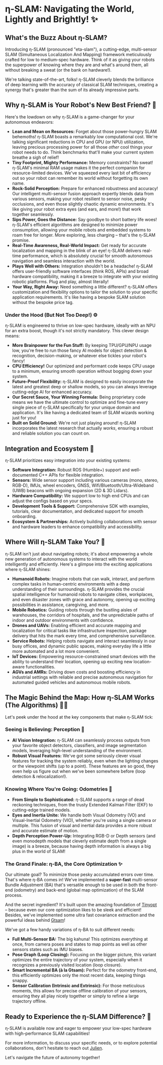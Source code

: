 # η-SLAM: Navigating the World, Lightly and Brightly! ✨


## What's the Buzz About η-SLAM?

Introducing η-SLAM (pronounced "eta-slam"), a cutting-edge, multi-sensor SLAM (Simultaneous Localization And Mapping) framework meticulously crafted for low to medium-spec hardware. Think of it as giving your robots the superpower of knowing where they are and what's around them, all without breaking a sweat (or the bank on hardware!).

We're talking state-of-the-art, folks! η-SLAM cleverly blends the brilliance of deep learning with the accuracy of classical SLAM techniques, creating a synergy that's greater than the sum of its already impressive parts.

## Why η-SLAM is Your Robot's New Best Friend? 🤖

Here's the lowdown on why η-SLAM is a game-changer for your autonomous endeavors:

* **Lean and Mean on Resources:** Forget about those power-hungry SLAM behemoths! η-SLAM boasts a remarkably low computational cost. We're talking significant reductions in CPU and GPU (or NPU) utilization, leaving precious processing power for all those *other* cool things your robot needs to do. Think benchmarks that'll make your current system breathe a sigh of relief!
* **Tiny Footprint, Mighty Performance:** Memory constraints? No sweat! η-SLAM's minimal RAM usage makes it the perfect companion for resource-limited devices. We've squeezed every last bit of efficiency out so your robot can remember its world without forgetting its own name.
* **Rock-Solid Perception:** Prepare for enhanced robustness and accuracy! Our intelligent multi-sensor fusion approach expertly blends data from various sensors, making your robot resilient to sensor noise, pesky occlusions, and even those slightly chaotic dynamic environments. It's like giving your robot extra eyes (and ears, and more!) that work together seamlessly.
* **Sips Power, Goes the Distance:** Say goodbye to short battery life woes! η-SLAM's efficient algorithms are designed to minimize power consumption, allowing your mobile robots and embedded systems to roam free for longer. More exploring, less charging – that's the η-SLAM promise.
* **Real-Time Awareness, Real-World Impact:** Get ready for accurate localization and mapping in the blink of an eye! η-SLAM delivers real-time performance, which is absolutely crucial for smooth autonomous navigation and seamless interaction with the world.
* **Plays Well with Others:** Integration shouldn't be a headache! η-SLAM offers user-friendly software interfaces (think ROS, APIs) and broad hardware compatibility, making it a breeze to integrate with your existing robotic platforms. Plug and play, almost literally!
* **Your Way, Right Away:** Need something a little different? η-SLAM offers customization and flexibility options to tailor the solution to your specific application requirements. It's like having a bespoke SLAM solution without the bespoke price tag.

### Under the Hood (But Not Too Deep!) ⚙️

η-SLAM is engineered to thrive on low-spec hardware, ideally with an NPU for an extra boost, though it's not strictly mandatory. This clever design means:

* **More Brainpower for the Fun Stuff:** By keeping TPU/GPU/NPU usage low, you're free to run those fancy AI models for object detection & recognition, decision-making, or whatever else tickles your robot's fancy!
* **CPU Efficiency!** Our optimized and performant code keeps CPU usage to a minimum, ensuring smooth operation without bogging down your system.
* **Future-Proof Flexibility:** η-SLAM is designed to easily incorporate the latest and greatest deep or shallow models, so you can always leverage cutting-edge AI for enhanced accuracy.
* **Our Secret Sauce, Your Winning Formula:** Being proprietary code means we have the ultimate control to optimize and fine-tune every single piece of η-SLAM specifically for your unique domain and application. It's like having a dedicated team of SLAM wizards working just for you!
* **Built on Solid Ground:** We're not just playing around! η-SLAM incorporates the latest research that actually *works*, ensuring a robust and reliable solution you can count on.


## Integration and Ecosystem 🤝

η-SLAM prioritizes easy integration into your existing systems:

* **Software Integration:** Robust ROS (Humble+) support and well-documented C++ APIs for flexible integration.
* **Sensors:** Wide sensor support including various cameras (mono, stereo, RGB-D), IMUs, wheel encoders, GNSS, Wifi/Bluetooth/Ultra-Wideband (UWB) beacons with ongoing expansion (2D & 3D Lidars).
* **Hardware Compatibility:** We support low to high end CPUs and can adjust the configs based on your specs.
* **Development Tools & Support:** Comprehensive SDK with examples, tutorials, clear documentation, and dedicated support for smooth onboarding.
* **Ecosystem & Partnerships:** Actively building collaborations with sensor and hardware leaders to enhance compatibility and accessibility.


## Where Will η-SLAM Take You? 🚀

η-SLAM isn't just about navigating robots; it's about empowering a whole new generation of autonomous systems to interact with the world intelligently and efficiently. Here's a glimpse into the exciting applications where η-SLAM shines:

* **Humanoid Robots:** Imagine robots that can walk, interact, and perform complex tasks in human-centric environments with a deep understanding of their surroundings. η-SLAM provides the crucial spatial intelligence for humanoid robots to navigate cities, workplaces, and even disaster zones with grace and autonomy, opening up exciting possibilities in assistance, caregiving, and more.
* **Mobile Robotics:** Guiding robots through the bustling aisles of warehouses, the corridors of hospitals, and the unpredictable paths of indoor and outdoor environments with confidence.
* **Drones and UAVs:** Enabling efficient and accurate mapping and localization for critical tasks like infrastructure inspection, package delivery that hits the mark every time, and comprehensive surveillance.
* **Service Robots:** Helping robots navigate and interact seamlessly in our  busy offices, and dynamic public spaces, making everyday life a little more automated and a lot more convenient.
* **IoT Devices:** Empowering resource-constrained smart devices with the ability to understand their location, opening up exciting new location-aware functionalities.
* **AGVs and AMRs:** Driving down costs and boosting efficiency in industrial settings with reliable and precise autonomous navigation for automated guided vehicles and autonomous mobile robots.

## The Magic Behind the Map: How η-SLAM Works (The Algorithms) 🧙‍♂️

Let's peek under the hood at the key components that make η-SLAM tick:

### Seeing is Believing: Perception 👀

* **AI Vision Integration:** η-SLAM can seamlessly process outputs from your favorite object detectors, classifiers, and image segmentation models, leveraging high-level understanding of the environment.
* **Robust Visual Features:** We've got some seriously clever visual features for tracking the system reliably, even when the lighting changes or the viewpoint shifts (up to a point). These features are so good, they even help us figure out when we've been somewhere before (loop detection & relocalization!).

### Knowing Where You're Going: Odometries 🧭

* **From Simple to Sophisticated:** η-SLAM supports a range of dead reckoning techniques, from the trusty Extended Kalman Filter (EKF) to cutting-edge trained models.
* **Eyes and Inertia Unite:** We handle both Visual Odometry (VO) and Visual-Inertial Odometry (VIO), whether you're using a single camera or multiple. This fusion of visual and inertial data provides a more robust and accurate estimate of motion.
* **Depth Perception Power-Up:** Integrating RGB-D or Depth sensors (and even monodepth models that cleverly estimate depth from a single image) is a breeze, because having depth information is always a big plus in the world of SLAM!

### The Grand Finale: η-BA, the Core Optimization ✨

Our ultimate goal? To minimize those pesky accumulated errors over time. That's where η-BA comes in! We've implemented a **super-fast** multi-sensor Bundle Adjustment (BA) that's versatile enough to be used in both the front-end (odometry) and back-end (global map optimization) of the SLAM process.

And the secret ingredient? It's built upon the amazing foundation of [Tinyopt](https://github.com/julien-michot/tinyopt) – because even our core optimization likes to be sleek and efficient!
Besides, we've implemented some ultra fast covariance extraction and the powerful ideas behind [Gtsam](https://gtsam.org)!

We've got a few handy variations of η-BA to suit different needs:

* **Full Multi-Sensor BA:** The big kahuna! This optimizes everything at once, from camera poses and states to map points as well as other sensors states such as IMU biases.
* **Pose Graph (Loop Closing):** Focusing on the bigger picture, this variant optimizes the entire trajectory of your system, especially when it recognizes a previously visited location (loop closure).
* **Smart Incremental BA (à la Gtsam):** Perfect for the odometry front-end, this efficiently optimizes only the most recent data, keeping things snappy.
* **Sensor Calibration (Intrinsic and Extrinsic):** For those meticulous moments, this allows for precise offline calibration of your sensors, ensuring they all play nicely together or simply to refine a large trajectory offline.

## Ready to Experience the η-SLAM Difference? 🤝

η-SLAM is available now and eager to empower your low-spec hardware with high-performance SLAM capabilities!

For more information, to discuss your specific needs, or to explore potential collaborations, don't hesitate to reach out [Julien](https://github.com/julien-michot).

Let's navigate the future of autonomy together!
